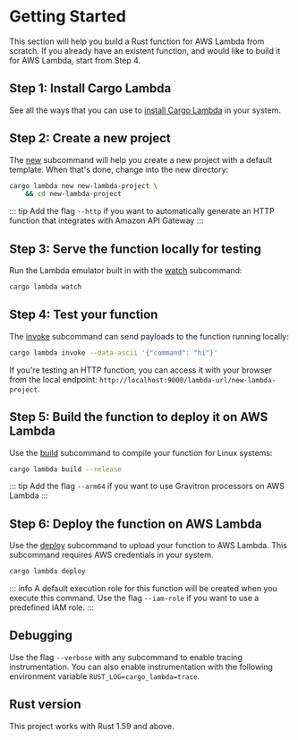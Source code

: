 <script setup>
import PlatformInstallation from '../components/PlatformInstallation.vue'
</script>

# Getting Started

This section will help you build a Rust function for AWS Lambda from scratch. If you already have an existent function, and would like to build it for AWS Lambda, start from Step 4.

## Step 1: Install Cargo Lambda

<ClientOnly>
<PlatformInstallation>
<template v-slot:win>
You can use <a href="https://scoop.sh/">Scoop</a> to install Cargo Lambda on Windows. Run the following commands to add our bucket, and install it:

```sh
scoop bucket add cargo-lambda https://github.com/cargo-lambda/scoop-cargo-lambda
scoop install cargo-lambda/cargo-lambda
```
</template>
<template v-slot:mac>
You can use <a href="https://brew.sh/">Homebrew</a> to install Cargo Lambda on MacOS and Linux. Run the following commands on your terminal to add our tap, and install it:

```sh
brew tap cargo-lambda/cargo-lambda
brew install cargo-lambda
```
</template>
<template v-slot:linux>
You can use <a href="https://pypi.org/">PyPI</a> to install Cargo Lambda on Linux:

```sh
pip3 install cargo-lambda
```
</template>
</PlatformInstallation>
</ClientOnly>

See all the ways that you can use to [install Cargo Lambda](/guide/installation) in your system.

## Step 2: Create a new project

The [new](/commands/new) subcommand will help you create a new project with a default template. When that's done, change into the new directory:

```sh
cargo lambda new new-lambda-project \
    && cd new-lambda-project
```

::: tip
Add the flag `--http` if you want to automatically generate an HTTP function that integrates with Amazon API Gateway
:::

## Step 3: Serve the function locally for testing

Run the Lambda emulator built in with the [watch](/commands/watch) subcommand:

```sh
cargo lambda watch
```

## Step 4: Test your function

The [invoke](/commands/invoke) subcommand can send payloads to the function running locally:

```sh
cargo lambda invoke --data-ascii '{"command": "hi"}'
```

If you're testing an HTTP function, you can access it with your browser from the local endpoint: `http://localhost:9000/lambda-url/new-lambda-project`.

## Step 5: Build the function to deploy it on AWS Lambda

Use the [build](/commands/build) subcommand to compile your function for Linux systems:

```sh
cargo lambda build --release
```

::: tip
Add the flag `--arm64` if you want to use Gravitron processors on AWS Lambda
:::

## Step 6: Deploy the function on AWS Lambda

Use the [deploy](/commands/deploy) subcommand to upload your function to AWS Lambda. This subcommand requires AWS credentials in your system.

```sh
cargo lambda deploy
```

::: info
A default execution role for this function will be created when you execute this command. Use the flag `--iam-role` if you want to use a predefined IAM role.
:::

## Debugging

Use the flag `--verbose` with any subcommand to enable tracing instrumentation. You can also enable instrumentation with the following environment variable `RUST_LOG=cargo_lambda=trace`.

## Rust version

This project works with Rust 1.59 and above.